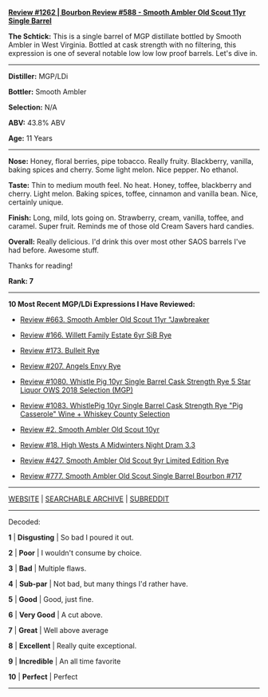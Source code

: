 
[**Review #1262 | Bourbon Review #588 - Smooth Ambler Old Scout 11yr Single Barrel**]( https://t8ke.review/review-1262-smooth-ambler-old-scout-11yr-single-barrel)

**The Schtick:** This is a single barrel of MGP distillate bottled by Smooth Ambler in West Virginia. Bottled at cask strength with no filtering, this expression is one of several notable low low low proof barrels. Let's dive in. 

-----

**Distiller:** MGP/LDi

**Bottler:** Smooth Ambler

**Selection:** N/A

**ABV:** 43.8% ABV

**Age:** 11 Years 

-----

**Nose:**  Honey, floral berries, pipe tobacco. Really fruity. Blackberry, vanilla, baking spices and cherry. Some light melon. Nice pepper. No ethanol. 

**Taste:** Thin to medium mouth feel. No heat. Honey, toffee, blackberry and cherry. Light melon. Baking spices, toffee, cinnamon and vanilla bean. Nice, certainly unique. 

**Finish:** Long, mild, lots going on. Strawberry, cream, vanilla, toffee, and caramel. Super fruit. Reminds me of those old Cream Savers hard candies. 

**Overall:** Really delicious. I'd drink this over most other SAOS barrels I've had before. Awesome stuff. 

Thanks for reading!

**Rank: 7**

----- 

**10 Most Recent MGP/LDi Expressions I Have Reviewed:** 

- [Review #663. Smooth Ambler Old Scout 11yr "Jawbreaker]( https://t8ke.review/review-663-smooth-ambler-old-scout-11yr-711-jawbreaker-selection/) 

- [Review #166. Willett Family Estate 6yr SiB Rye]( https://t8ke.review/review-166-wfe-single-barrel-rye-64-6yr-re-review/) 

- [Review #173. Bulleit Rye]( https://t8ke.review/review-173-bulleit-rye-re-review/) 

- [Review #207. Angels Envy Rye]( https://t8ke.review/review-207-angels-envy-rye/) 

- [Review #1080. Whistle Pig 10yr Single Barrel Cask Strength Rye 5 Star Liquor OWS 2018 Selection (MGP)]( https://t8ke.review/review-1080-whistle-pig-10yr-single-barrel-cask-strength-rye-5-star-liquor-ows-2018-selection-mgp/) 

- [Review #1083. WhistlePig 10yr Single Barrel Cask Strength Rye "Pig Casserole" Wine + Whiskey County Selection]( https://t8ke.review/review-1083-whistle-pig-10yr-single-barrel-cask-strength-rye-pig-casserole-wine-whiskey-country-selection/) 

- [Review #2. Smooth Ambler Old Scout 10yr]( https://t8ke.review/review-2-smooth-ambler-old-scout-10-year/) 

- [Review #18. High Wests A Midwinters Night Dram 3.3]( https://t8ke.review/review-18-high-west-midwinters-night-dram-act-3-3/) 

- [Review #427. Smooth Ambler Old Scout 9yr Limited Edition Rye]( https://t8ke.review/review-427-smooth-ambler-old-scout-limited-edition-single-barrel-gift-shop-9yr-rye/) 

- [Review #777. Smooth Ambler Old Scout Single Barrel Bourbon #717]( https://t8ke.review/review-777-smooth-ambler-old-scout-single-barrel-bourbon-717/) 

-----

[WEBSITE](https://t8ke.review) | [SEARCHABLE ARCHIVE](https://t8ke.review/review-archive/) | [SUBREDDIT](https://reddit.com/r/t8kereviews)

-----

Decoded:

**1** | **Disgusting** | So bad I poured it out.

**2** | **Poor** | I wouldn't consume by choice.

**3** | **Bad** | Multiple flaws.

**4** | **Sub-par** | Not bad, but many things I'd rather have.

**5** | **Good** | Good, just fine.

**6** | **Very Good** | A cut above.

**7** | **Great** | Well above average

**8** | **Excellent** | Really quite exceptional.

**9** | **Incredible** | An all time favorite

**10** | **Perfect** | Perfect

----

